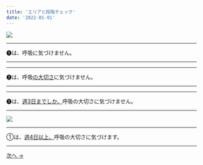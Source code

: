 ```yaml
---
title: 'エリアと段階チェック'
date: '2022-01-01'
---
```

![](/images/01.jpg)
***
➊は、呼吸に気づけません。  
***
***
➊は、呼吸[の大切さ]()に気づけません。   
***
***
➊は、[週3日までしか、]()呼吸の大切さに気づけません。  
***
![](/images/01_.jpg)
***
①は、[週4日以上、]()呼吸の大切さに気づけます。
***
[ 次へ → ](/posts/0-122)

